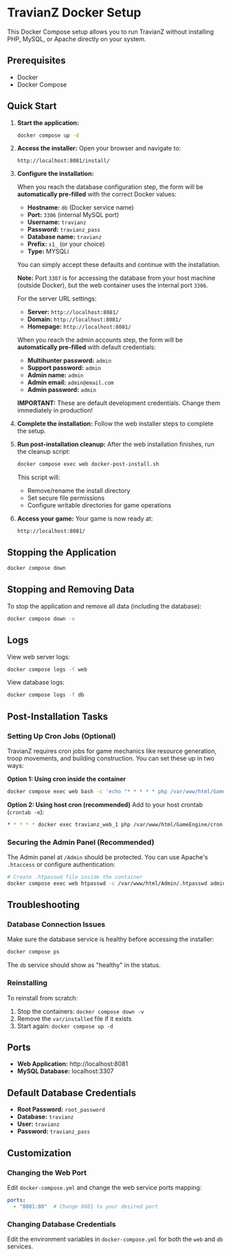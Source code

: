 # TravianZ Docker Setup

This Docker Compose setup allows you to run TravianZ without installing PHP, MySQL, or Apache directly on your system.

## Prerequisites

- Docker
- Docker Compose

## Quick Start

1. **Start the application:**
   ```bash
   docker compose up -d
   ```

2. **Access the installer:**
   Open your browser and navigate to:
   ```
   http://localhost:8081/install/
   ```

3. **Configure the installation:**

   When you reach the database configuration step, the form will be **automatically pre-filled** with the correct Docker values:
   - **Hostname:** `db` (Docker service name)
   - **Port:** `3306` (internal MySQL port)
   - **Username:** `travianz`
   - **Password:** `travianz_pass`
   - **Database name:** `travianz`
   - **Prefix:** `s1_` (or your choice)
   - **Type:** MYSQLi

   You can simply accept these defaults and continue with the installation.

   **Note:** Port `3307` is for accessing the database from your host machine (outside Docker), but the web container uses the internal port `3306`.

   For the server URL settings:
   - **Server:** `http://localhost:8081/`
   - **Domain:** `http://localhost:8081/`
   - **Homepage:** `http://localhost:8081/`

   When you reach the admin accounts step, the form will be **automatically pre-filled** with default credentials:
   - **Multihunter password:** `admin`
   - **Support password:** `admin`
   - **Admin name:** `admin`
   - **Admin email:** `admin@email.com`
   - **Admin password:** `admin`

   **IMPORTANT:** These are default development credentials. Change them immediately in production!

4. **Complete the installation:**
   Follow the web installer steps to complete the setup.

5. **Run post-installation cleanup:**
   After the web installation finishes, run the cleanup script:
   ```bash
   docker compose exec web docker-post-install.sh
   ```

   This script will:
   - Remove/rename the install directory
   - Set secure file permissions
   - Configure writable directories for game operations

6. **Access your game:**
   Your game is now ready at:
   ```
   http://localhost:8081/
   ```

## Stopping the Application

```bash
docker compose down
```

## Stopping and Removing Data

To stop the application and remove all data (including the database):
```bash
docker compose down -v
```

## Logs

View web server logs:
```bash
docker compose logs -f web
```

View database logs:
```bash
docker compose logs -f db
```

## Post-Installation Tasks

### Setting Up Cron Jobs (Optional)

TravianZ requires cron jobs for game mechanics like resource generation, troop movements, and building construction. You can set these up in two ways:

**Option 1: Using cron inside the container**
```bash
docker compose exec web bash -c 'echo "* * * * * php /var/www/html/GameEngine/cron.php" | crontab -'
```

**Option 2: Using host cron (recommended)**
Add to your host crontab (`crontab -e`):
```bash
* * * * * docker exec travianz_web_1 php /var/www/html/GameEngine/cron.php
```

### Securing the Admin Panel (Recommended)

The Admin panel at `/Admin` should be protected. You can use Apache's `.htaccess` or configure authentication:

```bash
# Create .htpasswd file inside the container
docker compose exec web htpasswd -c /var/www/html/Admin/.htpasswd admin
```

## Troubleshooting

### Database Connection Issues
Make sure the database service is healthy before accessing the installer:
```bash
docker compose ps
```

The `db` service should show as "healthy" in the status.

### Reinstalling
To reinstall from scratch:
1. Stop the containers: `docker compose down -v`
2. Remove the `var/installed` file if it exists
3. Start again: `docker compose up -d`

## Ports

- **Web Application:** http://localhost:8081
- **MySQL Database:** localhost:3307

## Default Database Credentials

- **Root Password:** `root_password`
- **Database:** `travianz`
- **User:** `travianz`
- **Password:** `travianz_pass`

## Customization

### Changing the Web Port
Edit `docker-compose.yml` and change the web service ports mapping:
```yaml
ports:
  - "8081:80"  # Change 8081 to your desired port
```

### Changing Database Credentials
Edit the environment variables in `docker-compose.yml` for both the `web` and `db` services.
